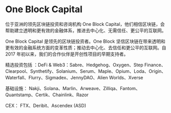 # 

# One Block Capital

位于亚洲的领先区块链投资和咨询机构 One Block Capital，他们相信区块链，会帮助建立透明和更有效的金融体系，推进去中心化、无需信任、更公平的互联网。

One Block Capital 是领先的区块链投资者。One Block 坚信区块链在带来透明和更有效的金融系统方面的变革性质；推动去中心化、去信任和更公平的互联网。自 2017 年初以来，我们的合作伙伴是开创性项目的早期支持者。

精选投资包括 ：DeFi & Web3：Sabre、Hedgehog、Oxygen、Step Finance、Clearpool、Synthetify、Solanium、Serum、Maple、Opium、Loda、Origin、Waterfall、Flurry、Sigmadex、JennyDAO、Alien Worlds、Xverse

基础设施：  Nakji、Solana、Marlin、Arweave、Zilliqa、Fantom、Quantstamp、Certik、Chainlink、Razor

CEX：  FTX、Deribit、Ascendex (ASD)

